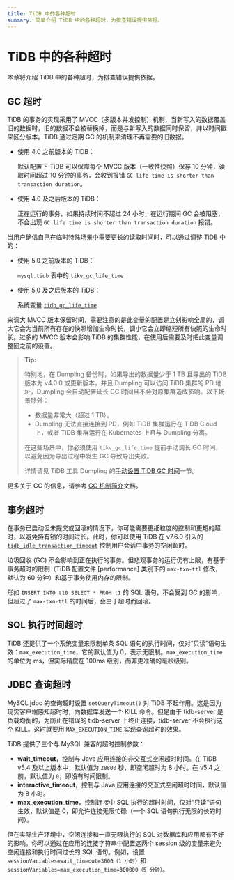 ```yaml
---
title: TiDB 中的各种超时
summary: 简单介绍 TiDB 中的各种超时，为排查错误提供依据。
---
```


# TiDB 中的各种超时

本章将介绍 TiDB 中的各种超时，为排查错误提供依据。

## GC 超时

TiDB 的事务的实现采用了 MVCC（多版本并发控制）机制，当新写入的数据覆盖旧的数据时，旧的数据不会被替换掉，而是与新写入的数据同时保留，并以时间戳来区分版本。TiDB 通过定期 GC 的机制来清理不再需要的旧数据。

- 使用 4.0 之前版本的 TiDB：

    默认配置下 TiDB 可以保障每个 MVCC 版本（一致性快照）保存 10 分钟，读取时间超过 10 分钟的事务，会收到报错 `GC life time is shorter than transaction duration`。

- 使用 4.0 及之后版本的 TiDB：

    正在运行的事务，如果持续时间不超过 24 小时，在运行期间 GC 会被阻塞，不会出现 `GC life time is shorter than transaction duration` 报错。

当用户确信自己在临时特殊场景中需要更长的读取时间时，可以通过调整 TiDB 中的：

- 使用 5.0 之前版本的 TiDB：

    `mysql.tidb` 表中的 `tikv_gc_life_time`

- 使用 5.0 及之后版本的 TiDB：

    系统变量 [`tidb_gc_life_time`](/system-variables.md#tidb_gc_life_time-从-v50-版本开始引入)

来调大 MVCC 版本保留时间，需要注意的是此变量的配置是立刻影响全局的，调大它会为当前所有存在的快照增加生命时长，调小它会立即缩短所有快照的生命时长。过多的 MVCC 版本会影响 TiDB 的集群性能，在使用后需要及时把此变量调整回之前的设置。

> **Tip:**
>
> 特别地，在 Dumpling 备份时，如果导出的数据量少于 1 TB 且导出的 TiDB 版本为 v4.0.0 或更新版本，并且 Dumpling 可以访问 TiDB 集群的 PD 地址，Dumpling 会自动配置延长 GC 时间且不会对原集群造成影响。以下场景除外：
>
> - 数据量非常大（超过 1 TB）。
> - Dumpling 无法直接连接到 PD，例如 TiDB 集群运行在 TiDB Cloud 上，或者 TiDB 集群运行在 Kubernetes 上且与 Dumpling 分离。
>
> 在这些场景中，你必须使用 `tikv_gc_life_time` 提前手动调长 GC 时间，以避免因为导出过程中发生 GC 导致导出失败。
>
> 详情请见 TiDB 工具 Dumpling 的[手动设置 TiDB GC 时间](/dumpling-overview.md#手动设置-tidb-gc-时间)一节。

更多关于 GC 的信息，请参考 [GC 机制简介](https://pingcap.com/docs-cn/stable/reference/garbage-collection/overview/)文档。

## 事务超时

在事务已启动但未提交或回滚的情况下，你可能需要更细粒度的控制和更短的超时，以避免持有锁的时间过长。此时，你可以使用 TiDB 在 v7.6.0 引入的 [`tidb_idle_transaction_timeout`](/system-variables.md#tidb_idle_transaction_timeout-从-v760-版本开始引入) 控制用户会话中事务的空闲超时。

垃圾回收 (GC) 不会影响到正在执行的事务。但悲观事务的运行仍有上限，有基于事务超时的限制（TiDB 配置文件 [performance] 类别下的 `max-txn-ttl` 修改，默认为 60 分钟）和基于事务使用内存的限制。

形如 `INSERT INTO t10 SELECT * FROM t1` 的 SQL 语句，不会受到 GC 的影响，但超过了 `max-txn-ttl` 的时间后，会由于超时而回滚。

## SQL 执行时间超时

TiDB 还提供了一个系统变量来限制单条 SQL 语句的执行时间，仅对“只读”语句生效：`max_execution_time`，它的默认值为 0，表示无限制。`max_execution_time` 的单位为 ms，但实际精度在 100ms 级别，而非更准确的毫秒级别。

## JDBC 查询超时

MySQL jdbc 的查询超时设置 `setQueryTimeout()` 对 TiDB 不起作用。这是因为现实客户端感知超时时，向数据库发送一个 KILL 命令。但是由于 tidb-server 是负载均衡的，为防止在错误的 tidb-server 上终止连接，tidb-server 不会执行这个 KILL。这时就要用 `MAX_EXECUTION_TIME` 实现查询超时的效果。

TiDB 提供了三个与 MySQL 兼容的超时控制参数：

- **wait_timeout**，控制与 Java 应用连接的非交互式空闲超时时间。在 TiDB v5.4 及以上版本中，默认值为 `28800` 秒，即空闲超时为 8 小时。在 v5.4 之前，默认值为 `0`，即没有时间限制。
- **interactive_timeout**，控制与 Java 应用连接的交互式空闲超时时间，默认值为 8 小时。
- **max_execution_time**，控制连接中 SQL 执行的超时时间，仅对“只读”语句生效，默认值是 0，即允许连接无限忙碌（一个 SQL 语句执行无限的长的时间）。

但在实际生产环境中，空闲连接和一直无限执行的 SQL 对数据库和应用都有不好的影响。你可以通过在应用的连接字符串中配置这两个 session 级的变量来避免空闲连接和执行时间过长的 SQL 语句。例如，设置 `sessionVariables=wait_timeout=3600（1 小时）`和 `sessionVariables=max_execution_time=300000（5 分钟）`。
